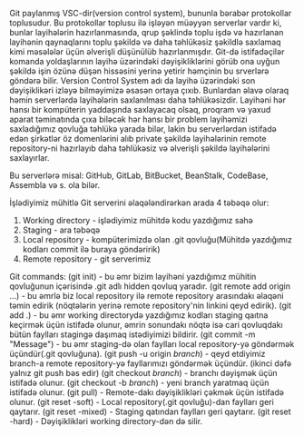 Git paylanmış VSC-dir(version control system), bununla bərabər protokollar toplusudur. Bu protokollar toplusu ilə işləyən müəyyən serverlər vardır ki, bunlar layihələrin hazırlanmasında, qrup şəklində toplu işdə və hazırlanan layihənin qaynaqlarını toplu şəkildə və daha təhlükəsiz şəkildlə saxlamaq kimi məsələlər üçün əlverişli düşünülüb hazırlanmışdır. Git-də istifadəçilər komanda yoldaşlarının layihə üzərindəki dəyişikliklərini görüb ona uyğun şəkildə işin özünə düşən hissəsini yerinə yetirir həmçinin bu srverlərə göndərə bilir. Version Control System adı da layihə üzərindəki son dəyişiklikəri izləyə bilməyimizə əsasən ortaya çıxıb. Bunlardan əlavə olaraq həmin serverlərdə layihələrin saxlanılması daha təhlükəsizdir. Layihəni hər hansı bir kompüterin yaddaşında saxlayacaq olsaq, proqram və yaxud aparat təminatında çıxa biləcək hər hansı bir problem layihəmizi saxladığımız qovluğa təhlükə yarada bilər, lakin bu serverlərdən istifadə edən şirkətlər öz domenlərini alıb private şəkildə layihələrinin remote repository-ni hazırlayıb daha təhlükəsiz və əlverişli şəkildə layihələrini saxlayırlar.

Bu serverlərə misal: GitHub, GitLab, BitBucket, BeanStalk, CodeBase, Assembla və s. ola bilər.

İşlədiyimiz mühitlə Git serverini əlaqələndirərkən arada 4 təbəqə olur:
1. Working directory - işlədiyimiz mühitdə kodu yazdığımız sahə
2. Staging - ara təbəqə
3. Local repository - kompüterimizdə olan .git qovluğu(Mühitdə yazdığımız kodları commit ilə buraya göndəririk)
4. Remote repository - git serverimiz

Git commands: 
(git init) - bu əmr bizim layihəni yazdığımız mühitin qovluğunun içərisində .git adlı hidden qovluq yaradır.
(git remote add origin ...) - bu əmrlə biz local repository ilə remote repository arasındakı əlaqəni təmin edirik (nöqtələrin yerinə remote repository'nin linkini qeyd edirik).
(git add .) - bu əmr working directorydə yazdığımız kodları staging qaıtna keçirmək üçün istifadə olunur, əmrin sonundakı nöqtə isə cari qovluqdakı bütün faylları stagingə daşımaq istədiyimizi bildirir.
(git commit -m "Message") - bu əmr staging-də olan faylları local repository-yə göndərmək üçündür(.git qovluğuna).
(git push -u origin _branch_) - qeyd etdiyimiz branch-a remote repository-yə fayllarımızı göndərmək üçündür. (ikinci dəfə yalnız git push bəs edir)
(git checkout _branch_) - branchı dəyişmək üçün istifadə olunur.
(git checkout -b _branch_) - yeni branch yaratmaq üçün istifadə olunur.
(git pull) - Remote-dakı dəyişiklikləri çəkmək üçün istifadə olunur.
(git reset -soft) - Local repository(.git qovluğu)-dan faylları geri qaytarır.
(git reset -mixed) - Staging qatından faylları geri qaytarır.
(git reset -hard) - Dəyişiklikləri working directory-dən də silir.
